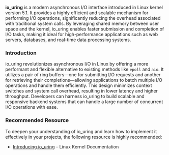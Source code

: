 **io_uring** is a modern asynchronous I/O interface introduced in Linux kernel version 5.1. It provides a highly efficient and scalable mechanism for performing I/O operations, significantly reducing the overhead associated with traditional system calls. By leveraging shared memory between user space and the kernel, io_uring enables faster submission and completion of I/O tasks, making it ideal for high-performance applications such as web servers, databases, and real-time data processing systems.

### Introduction

io_uring revolutionizes asynchronous I/O in Linux by offering a more performant and flexible alternative to existing methods like `epoll` and `aio`. It utilizes a pair of ring buffers—one for submitting I/O requests and another for retrieving their completions—allowing applications to batch multiple I/O operations and handle them efficiently. This design minimizes context switches and system call overhead, resulting in lower latency and higher throughput. Developers can harness io_uring to build scalable and responsive backend systems that can handle a large number of concurrent I/O operations with ease.

### Recommended Resource

To deepen your understanding of io_uring and learn how to implement it effectively in your projects, the following resource is highly recommended:

- [Introducing io_uring](https://www.kernel.org/doc/html/latest/io_uring.html) – Linux Kernel Documentation